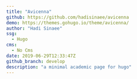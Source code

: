```yaml
---
title: "Avicenna"
github: https://github.com/hadisinaee/avicenna
demo: https://themes.gohugo.io/theme/avicenna/
author: "Hadi Sinaee"
ssg:
  - Hugo
cms:
  - No Cms
date: 2019-06-29T12:33:47Z
github_branch: develop
description: "a minimal academic page for hugo"
---
```

